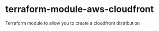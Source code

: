 # terraform-module-aws-cloudfront

Terraform module to allow you to create a cloudfront distribution